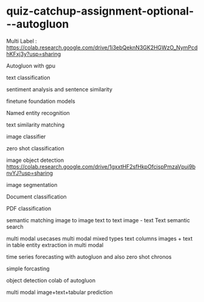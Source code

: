 # quiz-catchup-assignment-optional---autogluon

Multi Label : https://colab.research.google.com/drive/1i3ebQeknN3GK2HGWzO_NymPcdhKFxj3y?usp=sharing

Autogluon with gpu

text classification


sentiment analysis and sentence similarity 

finetune foundation models

Named entity recognition

text similarity matching 

image classifier

 zero shot classification

 image object detection   https://colab.research.google.com/drive/1gxxtHF2sfHkpOfcispPmzaVpuj9bnvYJ?usp=sharing

 image segmentation

Document classification

PDF classification

semantic matching 
image to image
text to text
image - text 
Text semantic search

multi modal usecases
multi modal mixed types text columns
images + text in table 
entity extraction in multi modal

time series forecasting with autogluon and also zero shot  chronos

simple forcasting

object detection colab of autogluon

multi modal image+text+tabular prediction
